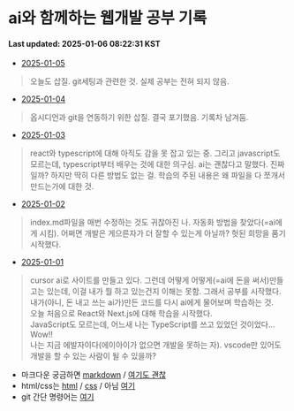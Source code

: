 # ai와 함께하는 웹개발 공부 기록
#### Last updated: 2025-01-06 08:22:31 KST

- [2025-01-05](20250105.md)
> 오늘도 삽질. git세팅과 관련한 것. 실제 공부는 전혀 되지 않음.

- [2025-01-04](20250104.md)
> 옵시디언과 git을 연동하기 위한 삽질. 결국 포기했음. 기록차 남겨둠.

- [2025-01-03](20250103.md)
> react와 typescript에 대해 아직도 감을 못 잡고 있는 중. 그리고 javascript도 모르는데, typescript부터 배우는 것에 대한 의구심. ai는 괜찮다고 말했다. 진짜일까? 하지만 딱히 다른 방법도 없는 걸. 학습의 주된 내용은 왜 파일을 다 쪼개서 만드는가에 대한 것.

- [2025-01-02](20250102.md)
> index.md파일을 매번 수정하는 것도 귀찮아진 나. 자동화 방법을 찾았다(=ai에게 시킴). 어쩌면 개발은 게으른자가 더 잘할 수 있는게 아닐까? 헛된 희망을 품기 시작했다.

- [2025-01-01](20250101.md)
> cursor ai로 사이트를 만들고 있다. 그런데 어떻게 어떻게(=ai에 돈을 써서)만들고는 있는데, 이걸 내가 뭘 하고 있는건지 이해는 못함. 그래서 공부를 시작했다. 내가(아니, 돈 내고 쓰는 ai가)만든 코드를 다시 ai에게 물어보며 학습하는 것.   
> 오늘 처음으로 React와 Next.js에 대해 학습을 시작했다.   
> JavaScript도 모르는데, 어느새 나는 TypeScript를 쓰고 있었던 것이었다... Wow!!  
> 나는 지금 에발자이다(에이아이가 없으면 개발을 못하는 자). vscode만 있어도 개발을 할 수 있는 사람이 될 수 있을까?
   
    



- 마크다운 궁금하면 [markdown](https://gist.github.com/ihoneymon/652be052a0727ad59601.js) / [여기도 괜찮](https://www.heropy.dev/p/B74sNE)
- html/css는 [html](https://developer.mozilla.org/ko/docs/Web/HTML) / [css](https://developer.mozilla.org/ko/docs/Web/CSS) / 아님 [여기](https://www.heropy.dev/p/xCoQJR)
- git 간단 명령어는 [여기](https://www.heropy.dev/p/PcUkdT)
